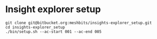 # Insight explorer setup

```
git clone git@bitbucket.org:meshbits/insights-explorer_setup.git
cd insights-explorer_setup
./bin/setup.sh --ac-start 001 --ac-end 005
```

